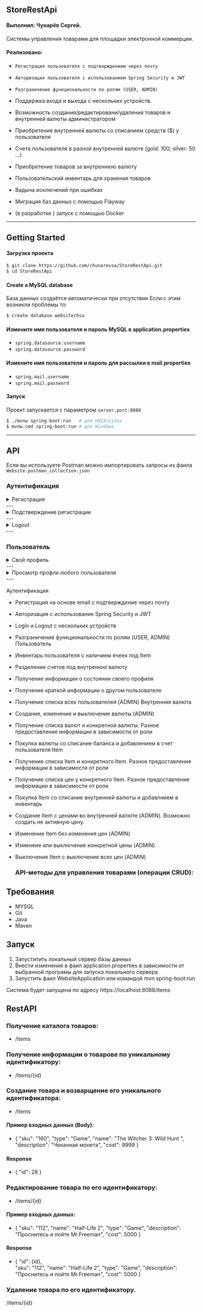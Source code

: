 ## StoreRestApi ##
#### Выполнил: Чунарёв Сергей. ####

Системы управления товарами для площадки электронной коммерции.

####	Реализовано: ####

- `Регистрация пользователя с подтверждением через почту`
- `Авторизация пользователя с использованием Spring Security и JWT`
- `Разграничение функциональности по ролям (USER, ADMIN)`
- Поддержка входа и выхода с нескольких устройств.
- Возможность создания/редактировани/удаления товаров и внутренней валюты администратором
- Приобретение внутренней валюты со списанием средств ($) у пользователя
- Счета пользователя в разной внутренней валюте (gold: 100; silver: 50 ...)
- Приобретение товаров за внутреннюю валюту
- Пользовательский инвентарь для хранения товаров
- Вадыча исключений при ошибках
- Миграция баз данных с помощью Flayway

- (в разработке ) запуск с помощью Docker

---

## Getting Started ##

<h4> Загрузка проекта </h4>

```bash
$ git clone https://github.com/chunarevsa/StoreRestApi.git
$ cd StoreRestApi
```

<h4> Create a MySQL database </h4>

База данных создаётся автоматически при отсутствии 
Если с этим возникли проблемы то:

```bash
$ create database websitechsa
```

<h4> Измените имя пользователя и пароль MySQL в application.properties </h4>

* `spring.datasource.username`
* `spring.datasource.password`

<h4> Измените имя пользователя и пароль для рассылки в mail.properties </h4>

* `spring.mail.username`
* `spring.mail.password` 

<h4> Запуск </h4>

Проект запускается с параметром `server.port:8088`

```bash
$ ./mvnw spring-boot:run   # для UNIX/Linux 
$ mvnw.cmd spring-boot:run # для Windows 
```

---

## API ##

Если вы используете Postman можно импортировать запросы из фаила 
`Website.postman_collection.json`

<h3> Аутентификация </h3>

<details>
<summary> Регистрация </summary>

```
curl --location --request POST 'localhost:8088//auth/register' \
--header 'Content-Type: application/json' \
--data-raw '{
    "email": "admin@gmail.com",
    "password": "test1",
    "registerAsAdmin": true
}'
```

* "registerAsAdmin" - будет ли являться пользователь администратором
* Почта и имя пользователя должны быть уникальными

</details>
---
<details>
<summary> Подстверждение регистрации </summary>

```
curl --location --request POST 'localhost:8088//auth/register' \
--header 'Content-Type: application/json' \
--data-raw '{
    "email": "admin@gmail.com",
    "password": "test1",
    "registerAsAdmin": true
}'
```

* "registerAsAdmin" - будет ли являться пользователь администратором
* Почта и имя пользователя должны быть уникальными

</details>
---
<details>
<summary> Logout </summary>

```
curl --location --request POST 'localhost:8088//auth/register' \
--header 'Content-Type: application/json' \
--data-raw '{
    "email": "admin@gmail.com",
    "password": "test1",
    "registerAsAdmin": true
}'
```

* "registerAsAdmin" - будет ли являться пользователь администратором
* Почта и имя пользователя должны быть уникальными

</details>
---
<h3> Пользователь </h3>

<details>
<summary> Свой профиль </summary>

```
curl --location --request POST 'localhost:8088//auth/register' \
--header 'Content-Type: application/json' \
--data-raw '{
    "email": "admin@gmail.com",
    "password": "test1",
    "registerAsAdmin": true
}'
```

* "registerAsAdmin" - будет ли являться пользователь администратором
* Почта и имя пользователя должны быть уникальными

</details>
---
<details>
<summary> Просмотр профля любого пользователя  </summary>

```
curl --location --request POST 'localhost:8088//auth/register' \
--header 'Content-Type: application/json' \
--data-raw '{
    "email": "admin@gmail.com",
    "password": "test1",
    "registerAsAdmin": true
}'
```

* "registerAsAdmin" - будет ли являться пользователь администратором
* Почта и имя пользователя должны быть уникальными

</details>
---

Аутентификация
* Регистрация на основе email с подтверждение через почту
* Авторизация с использование Spring Security и JWT
* Login и Logout с нескольких устройств
* Разграничение функциональности по ролям (USER, ADMIN)
Пользователь
* Инвентарь пользователя с наличием ячеек под Item
* Разделение счетов под внутренюю валюту
* Получение информации о состоянии своего профиля
* Получение краткой информации о другом пользователе
* Получение списка всех пользователей (ADMIN)
Внутренняя валюта
* Создание, изменение и выключение валюты (ADMIN)
* Получение списка валют и конкретной валюты. Разное предоставление информации в зависимости от роли
* Покупка валюты со списание баланса и добавлением в счет пользователя
Item
* Получение списка Item и конкретного Item. Разное предоставление информации в зависимости от роли
* Получение списка цен у конкретного Item.  Разное предоставление информации в зависимости от роли
* Покупка Item со списание внутренней валюты и добавлнием в инвентарь
* Создание Item c ценами во внутренней валюте (ADMIN). Возможно создать не активную цену.
* Изменение Item без изменения цен (ADMIN)
* Изменеие или выключение конкретной цены (ADMIN)
* Выключение Item с выключение всех цен (ADMIN)

  ### API-методы для управления товарами (операции CRUD):

## Требования
* MYSQL
* Git
* Java
* Maven

## Запуск

1) Запуститить локальный сервер базы данных
2) Внести изменения в фаил application.properties в зависимости от выбранной програмы для запуска локального сервера
3) Запустить фаил WebsiteApplication или командой mvn spring-boot:run

Система будет запущена по адресу https://localhost:8088/items

## RestAPI
 ### Получение каталога товаров:
- /items
 ### Получение информации о товарове по уникальному идентификатору:
- /items/{id}
 ### Создание товара и возварщение его уникального идентификатора:
 - /items
 #### Пример входных данных (Body): 
 - {
 "sku": "160",
 "type": "Game",
 "name": "The Witcher 3: Wild Hunt ",
 "description": "Чеканная монета",
 "cost": 9999
 }
 #### Response 
 - {
    "id": 28
}
 ### Редактирование товара по его идентификатору:
 - /items/{id}
 #### Пример входных данных: 
- { 
 "sku": "112",
 "name": "Half-Life 2",
 "type": "Game",
 "description": "Проснитесь и пойте Mr.Freeman",
 "cost": 5000
}
#### Response 
 - {
 "id": {id},	  
 "sku": "112",
 "name": "Half-Life 2",
 "type": "Game",
 "description": "Проснитесь и пойте Mr.Freeman",
 "cost": 5000
}
 ### Удаление товара по его идентификатору.
/items/{id}
